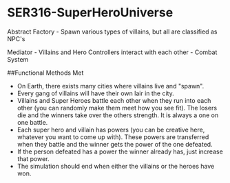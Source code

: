 # SER316-SuperHeroUniverse

Abstract Factory - Spawn various types of villains, but all are classified as NPC's

Mediator - Villains and Hero Controllers interact with each other - Combat System

##Functional Methods Met

- On Earth, there exists many cities where villains live and "spawn".
- Every gang of villains will have their own lair in the city.
- Villains and Super Heroes battle each other when they run into each other (you can
  randomly make them meet how you see fit). The losers die and the winners take
  over the others strength. It is always a one on one battle.
 - Each super hero and villain has powers (you can be creative here, whatever you want
   to come up with). These powers are transferred when they battle and the winner
   gets the power of the one defeated.
 -  If the person defeated has a power the winner already has, just increase that power.
 - The simulation should end when either the villains or the heroes have won.